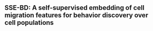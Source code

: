 ## SSE-BD: A self-supervised embedding of cell migration features for behavior discovery over cell populations
